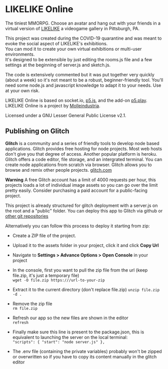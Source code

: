 # LIKELIKE Online

The tiniest MMORPG. Choose an avatar and hang out with your friends in a virtual version of [LIKELIKE](http://likelike.org/) a videogame gallery in Pittsburgh, PA.

This project was created during the COVID-19 quarantine and was meant to evoke the social aspect of LIKELIKE's exhibitions.  
You can mod it to create your own virtual exhibitions or multi-user environments.  
It's designed to be extensible by just editing the rooms.js file and a few settings at the beginning of server.js and sketch.js.

The code is extensively commented but it was put together very quickly (about a week) so it's not meant to be a robust, beginner-friendly tool. You'll need some node.js and javascript knowledge to adapt it to your needs. Use at your own risk.

LIKELIKE Online is based on socket.io, [p5.js](https://p5js.org/), and the add-on [p5.play](https://molleindustria.github.io/p5.play/).  
LIKELIKE Online is a project by [Molleindustria](http://molleindustria.org/).  

Licensed under a GNU Lesser General Public License v2.1.

## Publishing on Glitch

**Glitch** is a community and a series of friendly tools to develop node based applications.
Glitch provides free hosting for node projects. Most web hosts don't give you that degree of access. Another popular platform is heroku.
Glitch offers a code editor, file storage, and an intergrated terminal. You can create node applications from scratch via browser.
Glitch allows you to browse and remix other people projects.
[glitch.com](https://glitch.com/)

**Warning** A free Glitch account has a limit of 4000 requests per hour, this projects loads a lot of individual image assets so you can go over the limit pretty easily. Consider purchasing a paid account for a public-facing project.

This project is already structured for glitch deployment with a server.js on the root and a "public" folder.
You can deploy this app to Glitch via github or [other git repositories](https://medium.com/glitch/import-code-from-anywhere-83fb60ea4875)

Alternatively you can follow this process to deploy it starting from zip:

* Create a ZIP file of the project.
* Upload it to the assets folder in your project, click it and click **Copy Url**
* Navigate to **Settings > Advance Options > Open Console** in your project
* In the console, first you want to pull the zip file from the url (keep file.zip, it's just a temporary file)  
`wget -O file.zip https:///url-to-your-zip`  

* Extract it to the current directory  (don't replace file.zip)
`unzip file.zip -d .`  

* Remove the zip file  
`rm file.zip`  

* Refresh our app so the new files are shown in the editor  
`refresh`  

* Finally make sure this line is present to the package.json, this is equivalent to launching the server on the local terminal:  
`"scripts": { "start": "node server.js" },`

* The .env file (containing the private variables) probably won't be zipped or overwritten so if you have to copy its content manually in the glitch editor
